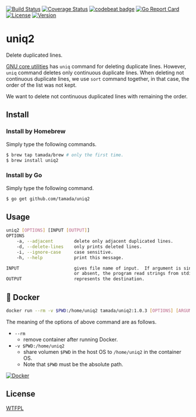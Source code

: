 [![Build Status](https://github.com/tamada/uniq2/workflows/build/badge.svg?branch=master)](https://github.com/tamada/uniq2/actions?workflow=build)
[![Coverage Status](https://coveralls.io/repos/github/tamada/uniq2/badge.svg?branch=master)](https://coveralls.io/github/tamada/uniq2?branch=master)
[![codebeat badge](https://codebeat.co/badges/855266ea-99d4-4d80-ac43-81a1712f0f90)](https://codebeat.co/projects/github-com-tamada-uniq2-master)
[![Go Report Card](https://goreportcard.com/badge/github.com/tamada/uniq2)](https://goreportcard.com/report/github.com/tamada/uniq2)
[![License](https://img.shields.io/badge/License-WTFPL-blue.svg)](https://github.com/tamada/uniq2/blob/master/LICENSE)
[![Version](https://img.shields.io/badge/Version-1.1.0-yellowgreen.svg)](https://github.com/tamada/uniq2/releases/tag/v1.1.0)

# uniq2

Delete duplicated lines.

[GNU core utilities](https://www.gnu.org/software/coreutils/) has `uniq` command for deleting duplicate lines.
However, `uniq` command deletes only continuous duplicate lines.
When deleting not continuous duplicate lines, we use `sort` command together, in that case, the order of the list was not kept.

We want to delete not continuous duplicated lines with remaining the order.

## Install

### Install by Homebrew

Simply type the following commands.

```sh
$ brew tap tamada/brew # only the first time.
$ brew install uniq2
```

### Install by Go

Simply type the following command.

```sh
$ go get github.com/tamada/uniq2
```

## Usage

```sh
uniq2 [OPTIONS] [INPUT [OUTPUT]]
OPTIONS
    -a, --adjacent        delete only adjacent duplicated lines.
    -d, --delete-lines    only prints deleted lines.
    -i, --ignore-case     case sensitive.
    -h, --help            print this message.

INPUT                     gives file name of input.  If argument is single dash ('-')
                          or absent, the program read strings from stdin.
OUTPUT                    represents the destination.
```

## :whale: Docker

```sh
docker run --rm -v $PWD:/home/uniq2 tamada/uniq2:1.0.3 [OPTIONS] [ARGUMENTS...]
```

The meaning of the options of above command are as follows.

* `--rm`
    * remove container after running Docker.
* `-v $PWD:/home/uniq2`
    * share volumen `$PWD` in the host OS to `/home/uniq2` in the container OS.
    * Note that `$PWD` must be the absolute path.

[![Docker](https://img.shields.io/badge/docker-tamada%2Funiq2%3Alatest-blue?logo=docker&style=social)](https://hub.docker.com/r/tamada/uniq2)

## License

[WTFPL](https://github.com/tamada/uniq2/blob/master/LICENSE)
